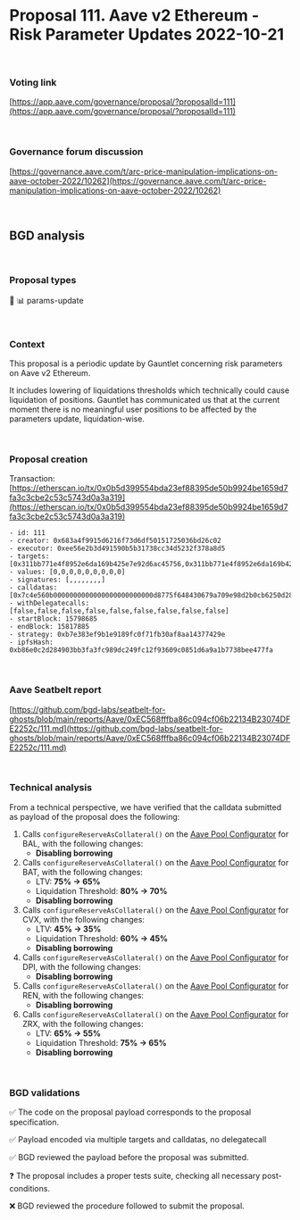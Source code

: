 # Proposal 111. Aave v2 Ethereum - Risk Parameter Updates 2022-10-21

<br>

### Voting link

[https://app.aave.com/governance/proposal/?proposalId=111](https://app.aave.com/governance/proposal/?proposalId=111)

<br>

### Governance forum discussion

[https://governance.aave.com/t/arc-price-manipulation-implications-on-aave-october-2022/10262](https://governance.aave.com/t/arc-price-manipulation-implications-on-aave-october-2022/10262)

<br>

## BGD analysis

<br>

### Proposal types

:wrench: :bar_chart: params-update

<br>

### Context

This proposal is a periodic update by Gauntlet concerning risk parameters on Aave v2 Ethereum.

It includes lowering of liquidations thresholds which technically could cause liquidation of positions. Gauntlet has communicated us that at the current moment there is no meaningful user positions to be affected by the parameters update, liquidation-wise.


<br>

### Proposal creation

Transaction: [https://etherscan.io/tx/0x0b5d399554bda23ef88395de50b9924be1659d7fa3c3cbe2c53c5743d0a3a319](https://etherscan.io/tx/0x0b5d399554bda23ef88395de50b9924be1659d7fa3c3cbe2c53c5743d0a3a319)

```
- id: 111
- creator: 0x683a4f9915d6216f73d6df50151725036bd26c02
- executor: 0xee56e2b3d491590b5b31738cc34d5232f378a8d5
- targets: [0x311bb771e4f8952e6da169b425e7e92d6ac45756,0x311bb771e4f8952e6da169b425e7e92d6ac45756,0x311bb771e4f8952e6da169b425e7e92d6ac45756,0x311bb771e4f8952e6da169b425e7e92d6ac45756,0x311bb771e4f8952e6da169b425e7e92d6ac45756,0x311bb771e4f8952e6da169b425e7e92d6ac45756,0x311bb771e4f8952e6da169b425e7e92d6ac45756,0x311bb771e4f8952e6da169b425e7e92d6ac45756,0x311bb771e4f8952e6da169b425e7e92d6ac45756]
- values: [0,0,0,0,0,0,0,0,0]
- signatures: [,,,,,,,,]
- calldatas: [0x7c4e560b0000000000000000000000000d8775f648430679a709e98d2b0cb6250d2887ef00000000000000000000000000000000000000000000000000000000000019640000000000000000000000000000000000000000000000000000000000001b5800000000000000000000000000000000000000000000000000000000000029fe,0x7c4e560b0000000000000000000000004e3fbd56cd56c3e72c1403e103b45db9da5b9d2b0000000000000000000000000000000000000000000000000000000000000dac00000000000000000000000000000000000000000000000000000000000011940000000000000000000000000000000000000000000000000000000000002a62,0x7c4e560b000000000000000000000000e41d2489571d322189246dafa5ebde1f4699f498000000000000000000000000000000000000000000000000000000000000157c000000000000000000000000000000000000000000000000000000000000196400000000000000000000000000000000000000000000000000000000000029fe,0xa8dc0f45000000000000000000000000ba100000625a3754423978a60c9317c58a424e3d,0xa8dc0f450000000000000000000000000d8775f648430679a709e98d2b0cb6250d2887ef,0xa8dc0f450000000000000000000000004e3fbd56cd56c3e72c1403e103b45db9da5b9d2b,0xa8dc0f450000000000000000000000001494ca1f11d487c2bbe4543e90080aeba4ba3c2b,0xa8dc0f45000000000000000000000000408e41876cccdc0f92210600ef50372656052a38,0xa8dc0f45000000000000000000000000e41d2489571d322189246dafa5ebde1f4699f498]
- withDelegatecalls: [false,false,false,false,false,false,false,false,false]
- startBlock: 15798685
- endBlock: 15817885
- strategy: 0xb7e383ef9b1e9189fc0f71fb30af8aa14377429e
- ipfsHash: 0xb86e0c2d284903bb3fa3fc989dc249fc12f93609c0851d6a9a1b7738bee477fa
```

<br>

### Aave Seatbelt report

[https://github.com/bgd-labs/seatbelt-for-ghosts/blob/main/reports/Aave/0xEC568fffba86c094cf06b22134B23074DFE2252c/111.md](https://github.com/bgd-labs/seatbelt-for-ghosts/blob/main/reports/Aave/0xEC568fffba86c094cf06b22134B23074DFE2252c/111.md)

<br>

### Technical analysis

From a technical perspective, we have verified that the calldata submitted as payload of the proposal does the following:

1. Calls `configureReserveAsCollateral()` on the [Aave Pool Configurator](https://etherscan.io/address/0x311bb771e4f8952e6da169b425e7e92d6ac45756#code) for BAL, with the following changes:
    - **Disabling borrowing**
2. Calls `configureReserveAsCollateral()` on the [Aave Pool Configurator](https://etherscan.io/address/0x311bb771e4f8952e6da169b425e7e92d6ac45756#code) for BAT, with the following changes:
    - LTV: **75% -> 65%**
    - Liquidation Threshold: **80% -> 70%**
    - **Disabling borrowing**
3. Calls `configureReserveAsCollateral()` on the [Aave Pool Configurator](https://etherscan.io/address/0x311bb771e4f8952e6da169b425e7e92d6ac45756#code) for CVX, with the following changes:
    - LTV: **45% -> 35%**
    - Liquidation Threshold: **60% -> 45%**
    - **Disabling borrowing**
4. Calls `configureReserveAsCollateral()` on the [Aave Pool Configurator](https://etherscan.io/address/0x311bb771e4f8952e6da169b425e7e92d6ac45756#code) for DPI, with the following changes:
    - **Disabling borrowing**
5. Calls `configureReserveAsCollateral()` on the [Aave Pool Configurator](https://etherscan.io/address/0x311bb771e4f8952e6da169b425e7e92d6ac45756#code) for REN, with the following changes:
    - **Disabling borrowing**
6. Calls `configureReserveAsCollateral()` on the [Aave Pool Configurator](https://etherscan.io/address/0x311bb771e4f8952e6da169b425e7e92d6ac45756#code) for ZRX, with the following changes:
    - LTV: **65% -> 55%**
    - Liquidation Threshold: **75% -> 65%**
    - **Disabling borrowing**

<br>

### BGD validations

:white_check_mark: The code on the proposal payload corresponds to the proposal specification.

:white_check_mark: Payload encoded via multiple targets and calldatas, no delegatecall

:white_check_mark: BGD reviewed the payload before the proposal was submitted.

:question: The proposal includes a proper tests suite, checking all necessary post-conditions.

:x: BGD reviewed the procedure followed to submit the proposal.
